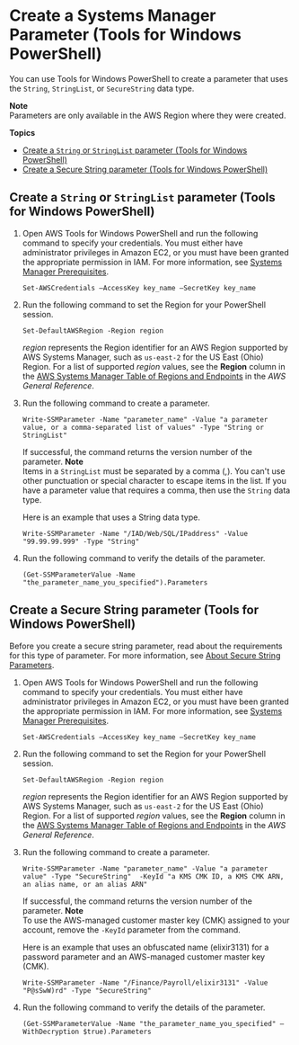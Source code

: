 # Create a Systems Manager Parameter \(Tools for Windows PowerShell\)<a name="param-create-ps"></a>

You can use Tools for Windows PowerShell to create a parameter that uses the `String`, `StringList`, or `SecureString` data type\. 

**Note**  
Parameters are only available in the AWS Region where they were created\.

**Topics**
+ [Create a `String` or `StringList` parameter \(Tools for Windows PowerShell\)](#param-create-ps-string-stringlist)
+ [Create a Secure String parameter \(Tools for Windows PowerShell\)](#param-create-ps-securestring)

## Create a `String` or `StringList` parameter \(Tools for Windows PowerShell\)<a name="param-create-ps-string-stringlist"></a>

1. Open AWS Tools for Windows PowerShell and run the following command to specify your credentials\. You must either have administrator privileges in Amazon EC2, or you must have been granted the appropriate permission in IAM\. For more information, see [Systems Manager Prerequisites](systems-manager-prereqs.md)\.

   ```
   Set-AWSCredentials –AccessKey key_name –SecretKey key_name
   ```

1. Run the following command to set the Region for your PowerShell session\. 

   ```
   Set-DefaultAWSRegion -Region region
   ```

   *region* represents the Region identifier for an AWS Region supported by AWS Systems Manager, such as `us-east-2` for the US East \(Ohio\) Region\. For a list of supported *region* values, see the **Region** column in the [AWS Systems Manager Table of Regions and Endpoints](https://docs.aws.amazon.com/general/latest/gr/rande.html#ssm_region) in the *AWS General Reference*\.

1. Run the following command to create a parameter\.

   ```
   Write-SSMParameter -Name "parameter_name" -Value "a parameter value, or a comma-separated list of values" -Type "String or StringList"
   ```

   If successful, the command returns the version number of the parameter\.
**Note**  
Items in a `StringList` must be separated by a comma \(,\)\. You can't use other punctuation or special character to escape items in the list\. If you have a parameter value that requires a comma, then use the `String` data type\.

   Here is an example that uses a String data type\.

   ```
   Write-SSMParameter -Name "/IAD/Web/SQL/IPaddress" -Value "99.99.99.999" -Type "String"
   ```

1. Run the following command to verify the details of the parameter\.

   ```
   (Get-SSMParameterValue -Name "the_parameter_name_you_specified").Parameters
   ```

## Create a Secure String parameter \(Tools for Windows PowerShell\)<a name="param-create-ps-securestring"></a>

Before you create a secure string parameter, read about the requirements for this type of parameter\. For more information, see [About Secure String Parameters](sysman-paramstore-securestring.md)\.

1. Open AWS Tools for Windows PowerShell and run the following command to specify your credentials\. You must either have administrator privileges in Amazon EC2, or you must have been granted the appropriate permission in IAM\. For more information, see [Systems Manager Prerequisites](systems-manager-prereqs.md)\.

   ```
   Set-AWSCredentials –AccessKey key_name –SecretKey key_name
   ```

1. Run the following command to set the Region for your PowerShell session\.

   ```
   Set-DefaultAWSRegion -Region region
   ```

   *region* represents the Region identifier for an AWS Region supported by AWS Systems Manager, such as `us-east-2` for the US East \(Ohio\) Region\. For a list of supported *region* values, see the **Region** column in the [AWS Systems Manager Table of Regions and Endpoints](https://docs.aws.amazon.com/general/latest/gr/rande.html#ssm_region) in the *AWS General Reference*\.

1. Run the following command to create a parameter\.

   ```
   Write-SSMParameter -Name "parameter_name" -Value "a parameter value" -Type "SecureString"  -KeyId "a KMS CMK ID, a KMS CMK ARN, an alias name, or an alias ARN"
   ```

   If successful, the command returns the version number of the parameter\.
**Note**  
To use the AWS\-managed customer master key \(CMK\) assigned to your account, remove the `-KeyId` parameter from the command\.

   Here is an example that uses an obfuscated name \(elixir3131\) for a password parameter and an AWS\-managed customer master key \(CMK\)\.

   ```
   Write-SSMParameter -Name "/Finance/Payroll/elixir3131" -Value "P@sSwW)rd" -Type "SecureString"
   ```

1. Run the following command to verify the details of the parameter\.

   ```
   (Get-SSMParameterValue -Name "the_parameter_name_you_specified" –WithDecryption $true).Parameters
   ```